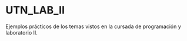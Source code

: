 # UTN_LAB_II
Ejemplos prácticos de los temas vistos en la cursada de programación y laboratorio II.
